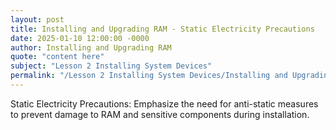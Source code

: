 ```yaml
---
layout: post
title: Installing and Upgrading RAM - Static Electricity Precautions
date: 2025-01-10 12:00:00 -0000
author: Installing and Upgrading RAM
quote: "content here"
subject: "Lesson 2 Installing System Devices"
permalink: "/Lesson 2 Installing System Devices/Installing and Upgrading RAM/Installing and Upgrading RAM - Static Electricity Precautions"
---
```


Static Electricity Precautions: Emphasize the need for anti-static measures to prevent damage to RAM and sensitive components during installation.

